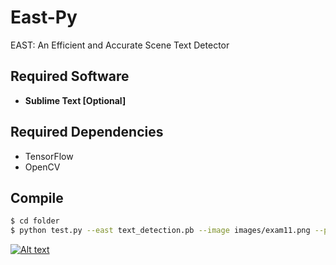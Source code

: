 # East-Py
 EAST: An Efficient and Accurate Scene Text Detector

## Required Software
 * **Sublime Text [Optional]**

## Required Dependencies
 * TensorFlow
 * OpenCV

## Compile 
```sh
$ cd folder
$ python test.py --east text_detection.pb --image images/exam11.png --padding 0.05
```

[![Alt text](https://img.youtube.com/vi/PQEs0QCy0fs/0.jpg)](https://www.youtube.com/watch?v=PQEs0QCy0fs)

